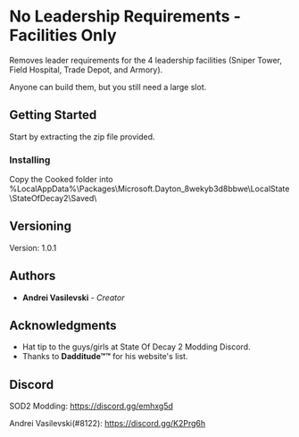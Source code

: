 # No Leadership Requirements - Facilities Only

Removes leader requirements for the 4 leadership facilities (Sniper Tower, Field Hospital, Trade Depot, and Armory).

Anyone can build them, but you still need a large slot.

## Getting Started

Start by extracting the zip file provided.

### Installing

Copy the Cooked folder into %LocalAppData%\Packages\Microsoft.Dayton_8wekyb3d8bbwe\LocalState\StateOfDecay2\Saved\

## Versioning

Version: 1.0.1 

## Authors

* **Andrei Vasilevski** - *Creator*

## Acknowledgments

* Hat tip to the guys/girls at State Of Decay 2 Modding Discord.
* Thanks to **Dadditude™™**  for his website's list.

## Discord

SOD2 Modding: https://discord.gg/emhxg5d

Andrei Vasilevski(#8122): https://discord.gg/K2Prg6h
